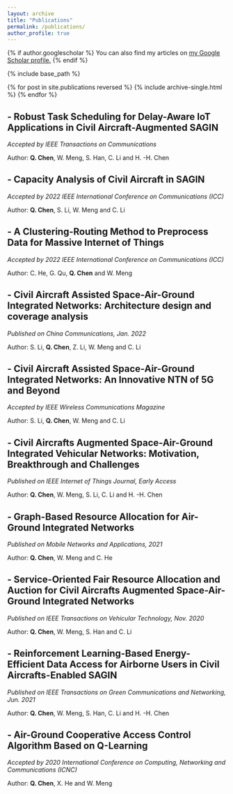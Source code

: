 ```yaml
---
layout: archive
title: "Publications"
permalink: /publications/
author_profile: true
---
```


{% if author.googlescholar %}
  You can also find my articles on <u><a href="{{author.googlescholar}}">my Google Scholar profile</a>.</u>
{% endif %}

{% include base_path %}

{% for post in site.publications reversed %}
  {% include archive-single.html %}
{% endfor %}

## - Robust Task Scheduling for Delay-Aware IoT Applications in Civil Aircraft-Augmented SAGIN
*Accepted by IEEE Transactions on Communications*

Author: **Q. Chen**, W. Meng, S. Han, C. Li and H. -H. Chen

## - Capacity Analysis of Civil Aircraft in SAGIN
*Accepted by 2022 IEEE International Conference on Communications (ICC)*

Author: **Q. Chen**, S. Li, W. Meng and C. Li

## - A Clustering-Routing Method to Preprocess Data for Massive Internet of Things
*Accepted by 2022 IEEE International Conference on Communications (ICC)*

Author: C. He, G. Qu, **Q. Chen** and W. Meng


## - Civil Aircraft Assisted Space-Air-Ground Integrated Networks: Architecture design and coverage analysis
*Published on China Communications, Jan. 2022*

Author: S. Li, **Q. Chen**, Z. Li, W. Meng and C. Li

## - Civil Aircraft Assisted Space-Air-Ground Integrated Networks: An Innovative NTN of 5G and Beyond
*Accepted by IEEE Wireless Communications Magazine*

Author: S. Li, **Q. Chen**, W. Meng and C. Li

## - Civil Aircrafts Augmented Space-Air-Ground Integrated Vehicular Networks: Motivation, Breakthrough and Challenges
*Published on IEEE Internet of Things Journal, Early Access*

Author: **Q. Chen**, W. Meng, S. Li, C. Li and H. -H. Chen

## - Graph-Based Resource Allocation for Air-Ground Integrated Networks
*Published on Mobile Networks and Applications, 2021*

Author: **Q. Chen**, W. Meng and C. He

## - Service-Oriented Fair Resource Allocation and Auction for Civil Aircrafts Augmented Space-Air-Ground Integrated Networks
*Published on IEEE Transactions on Vehicular Technology, Nov. 2020*

Author: **Q. Chen**, W. Meng, S. Han and C. Li

## - Reinforcement Learning-Based Energy-Efficient Data Access for Airborne Users in Civil Aircrafts-Enabled SAGIN
*Published on IEEE Transactions on Green Communications and Networking, Jun. 2021*

Author: **Q. Chen**, W. Meng, S. Han, C. Li and H. -H. Chen

## - Air-Ground Cooperative Access Control Algorithm Based on Q-Learning
*Accepted by 2020 International Conference on Computing, Networking and Communications (ICNC)*

Author: **Q. Chen**, X. He and W. Meng
